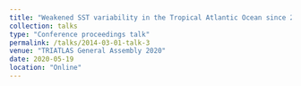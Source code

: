 ```yaml
---
title: "Weakened SST variability in the Tropical Atlantic Ocean since 2000"
collection: talks
type: "Conference proceedings talk"
permalink: /talks/2014-03-01-talk-3
venue: "TRIATLAS General Assembly 2020"
date: 2020-05-19
location: "Online"
---
```


